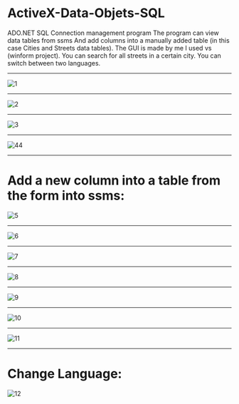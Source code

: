 # ActiveX-Data-Objets-SQL
ADO.NET SQL Connection management program
The program can view data tables from ssms And add columns into a manually added table (in this case Cities and Streets data tables).
The GUI is made by me I used vs (winform project).
You can search for all streets in a certain city.
You can switch between two languages.
___________________________________________________________________________________________
![1](https://user-images.githubusercontent.com/80118008/127730693-18d137b1-930a-441c-a5a3-60e462995c73.PNG)
___________________________________________________________________________________________
![2](https://user-images.githubusercontent.com/80118008/127730700-a944e9b0-8ff6-431e-a72a-58f5a989e0ba.PNG)
___________________________________________________________________________________________
![3](https://user-images.githubusercontent.com/80118008/127730705-ed04f259-fb15-4fd3-81a6-c681529bfdea.PNG)
___________________________________________________________________________________________
![44](https://user-images.githubusercontent.com/80118008/127731207-57695b18-3dd1-4101-abc9-84eab4bf1d79.PNG)
___________________________________________________________________________________________
# Add a new column into a table from the form into ssms:
![5](https://user-images.githubusercontent.com/80118008/127730569-39b1852e-ba7a-4000-9f34-084662e3a7eb.PNG)
___________________________________________________________________________________________
![6](https://user-images.githubusercontent.com/80118008/127730571-0016979d-24bb-4c74-9bac-b01daba74e6e.PNG)
___________________________________________________________________________________________
![7](https://user-images.githubusercontent.com/80118008/127730819-6ff7e38c-9c1d-421c-a0bf-cc3dbd920261.PNG)
___________________________________________________________________________________________
![8](https://user-images.githubusercontent.com/80118008/127731211-11e36d1a-9325-49c1-84b9-b390d737e1cc.PNG)
___________________________________________________________________________________________
![9](https://user-images.githubusercontent.com/80118008/127731214-7988191d-2092-46ab-b2d8-6b03d446142a.PNG)
___________________________________________________________________________________________
![10](https://user-images.githubusercontent.com/80118008/127730588-92b253cf-63e0-41be-a3b2-39725a8b5522.PNG)
___________________________________________________________________________________________
![11](https://user-images.githubusercontent.com/80118008/127731073-37da6df9-e5a1-41ac-85de-2af3a1e54aa3.PNG)
___________________________________________________________________________________________
# Change Language:
![12](https://user-images.githubusercontent.com/80118008/127730356-78d3a5a0-7a5d-4b43-b40f-d42f61560eff.PNG)

